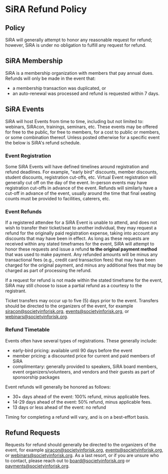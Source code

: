 # SiRA Refund Policy

## Policy

SiRA will generally attempt to honor any reasonable request for refund; however, SiRA is under no obligation to fulfill any request for refund.

## SiRA Membership

SiRA is a membership organization with members that pay annual dues. Refunds will only be made in the event that:

* a membership transaction was duplicated, or
* an auto-renewal was processed and refund is requested within 7 days.

## SiRA Events

SiRA will host Events from time to time, including but not limited to: webinars, SiRAcon, trainings, seminars, etc. These events may be offered for free to the public, for free to members, for a cost to public or members, or some combination thereof.
Unless posted otherwise for a specific event the below is SiRA's refund schedule.

### Event Registration

Some SiRA Events will have defined timelines around registration and refund deadlines. For example, "early bird" discounts, member discounts, student discounts, registration cut-offs, etc. Virtual Event registration will generally cut off on the day of the event. In-person events may have registration cut-offs in advance of the event. Refunds will similarly have a cut-off in advance of the event, usually around the time that final seating counts must be provided to facilities, caterers, etc. 

### Event Refunds

If a registered attendee for a SiRA Event is unable to attend, and does not wish to transfer their ticket/seat to another individual, they may request a refund for the originally paid registration expense, taking into account any discounts that may have been in effect. As long as these requests are received within any stated timeframes for the event, SiRA will attempt to honor these requests and issue a refund **to the original payment method** that was used to make payment. Any refunded amounts will be minus any transactional fees (e.g., credit card transaction fees) that may have been charged for the original payment, and minus any additional fees that may be charged as part of processing the refund.

If a request for refund is not made within the stated timeframe for the event, SiRA may still choose to issue a partial refund as a courtesy to the registrant.

Ticket transfers may occur up to five (5) days prior to the event. Transfers should be directed to the organizers of the event, for example <siracon@societyinforisk.org>, <events@societyinforisk.org>, or <webinars@societyinforisk.org>.

### Refund Timetable

Events often have several types of registrations. These generally include: 

* early-bird pricing: available until 90 days before the event
* member pricing: a discounted price for current and paid members of SiRA
* complimentary: generally provided to speakers, SiRA board members, event organizers/volunteers, and vendors and their guests as part of sponsorship packages

Event refunds will generally be honored as follows:

* 30+ days ahead of the event: 100% refund, minus applicable fees.
* 14-29 days ahead of the event: 50% refund, minus applicable fees.
* 13 days or less ahead of the event: no refund

Timing for completing a refund will vary, and is on a best-effort basis.

## Refund Requests

Requests for refund should generally be directed to the organizers of the event, for example <siracon@societyinforisk.org>, <events@societyinforisk.org>, or <webinars@societyinforisk.org>. As a last resort, or if you are unsure who to contact, please reach out to <board@societyinforisk.org> or <payments@societyinforisk.org>. 
